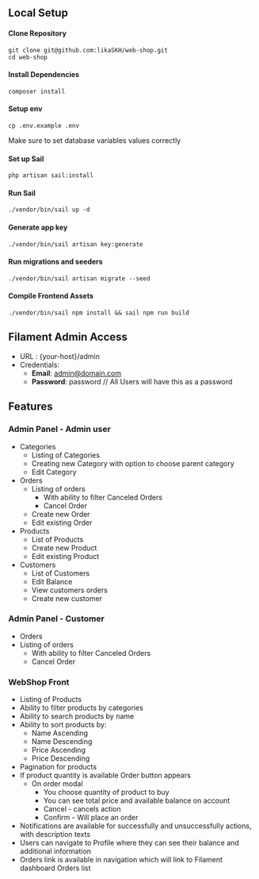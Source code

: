## Local Setup
#### Clone Repository
    git clone git@github.com:likaSKH/web-shop.git
    cd web-shop
#### Install Dependencies
    composer install
#### Setup env
    cp .env.example .env
Make sure to set database variables values correctly 
#### Set up Sail
    php artisan sail:install
#### Run Sail
    ./vendor/bin/sail up -d
#### Generate app key
    ./vendor/bin/sail artisan key:generate
#### Run migrations and seeders
    ./vendor/bin/sail artisan migrate --seed
#### Compile Frontend Assets
    ./vendor/bin/sail npm install && sail npm run build

## Filament Admin Access
- URL : {your-host}/admin
- Credentials:
  - **Email**: admin@domain.com
  - **Password**: password // All Users will have this as a password 

## Features
### Admin Panel - Admin user
- Categories
  - Listing of Categories
  - Creating new Category with option to choose parent category
  - Edit Category
 - Orders
   - Listing of orders
     - With ability to filter Canceled Orders
     - Cancel Order
   - Create new Order
   - Edit existing Order
 - Products
   - List of Products
   - Create new Product
   - Edit existing Product
 - Customers
   - List of Customers
   - Edit Balance 
   - View customers orders
   - Create new customer
### Admin Panel - Customer
- Orders
- Listing of orders
    - With ability to filter Canceled Orders
    - Cancel Order
### WebShop Front
- Listing of Products
- Ability to filter products by categories
- Ability to search products by name
- Ability to sort products by:
  - Name Ascending
  - Name Descending
  - Price Ascending
  - Price Descending
- Pagination for products
- If product quantity is available Order button appears
  - On order modal 
    - You choose quantity of product to buy
    - You can see total price and available balance on account
    - Cancel - cancels action
    - Confirm - Will place an order
- Notifications are available for successfully and unsuccessfully actions, with description texts
- Users can navigate to Profile where they can see their balance and additional information
- Orders link is available in navigation which will link to Filament dashboard Orders list

